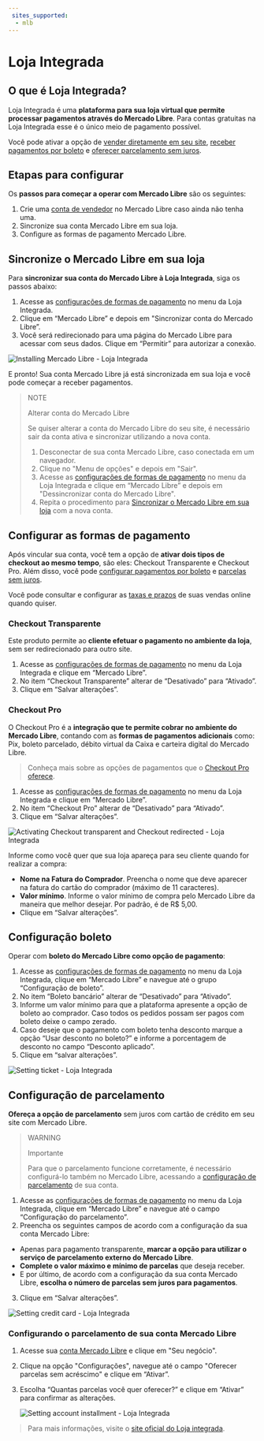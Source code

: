 ```yaml
---
 sites_supported:
  - mlb
---
```


# Loja Integrada

## O que é Loja Integrada?

Loja Integrada é uma **plataforma para sua loja virtual que permite processar pagamentos através do Mercado Libre**. Para contas gratuitas na Loja Integrada esse é o único meio de pagamento possível.

Você pode ativar a opção de [vender diretamente em seu site](#bookmark_configurar_as_formas_de_pagamento), [receber pagamentos por boleto](#bookmark_configuração_boleto) e [oferecer parcelamento sem juros](#bookmark_configuração_de_parcelamento).

## Etapas para configurar

Os **passos para começar a operar com Mercado Libre** são os seguintes:

1. Crie uma [conta de vendedor](https://www.mercadopago.com.br/activities) no Mercado Libre caso ainda não tenha uma.
2. Sincronize sua conta Mercado Libre em sua loja.
3. Configure as formas de pagamento Mercado Libre.

## Sincronize o Mercado Libre em sua loja

Para **sincronizar sua conta do Mercado Libre à Loja Integrada**, siga os passos abaixo:

1. Acesse as [configurações de formas de pagamento](https://app.lojaintegrada.com.br/painel/configuracao/pagamento/listar) no menu da Loja Integrada.
2. Clique em “Mercado Libre” e depois em "Sincronizar conta do Mercado Libre”.
3. Você será redirecionado para uma página do Mercado Libre para acessar com seus dados. Clique em “Permitir” para autorizar a conexão.


![Installing Mercado Libre - Loja Integrada](/images/lojaintegrada/lojaintegrada-connect-1.gif)


E pronto! Sua conta Mercado Libre já está sincronizada em sua loja e você pode começar a receber pagamentos.


> NOTE
>
> Alterar conta do Mercado Libre
>
> Se quiser alterar a conta do Mercado Libre do seu site, é necessário sair da conta ativa e sincronizar utilizando a nova conta.
> 1. Desconectar de sua conta Mercado Libre, caso conectada em um navegador.
> 2. Clique no "Menu de opções" e depois em "Sair".
> 3. Acesse as [configurações de formas de pagamento](https://app.lojaintegrada.com.br/painel/configuracao/pagamento/listar) no menu da Loja Integrada e clique em “Mercado Libre” e depois em "Dessincronizar conta do Mercado Libre".
> 4. Repita o procedimento para [Sincronizar o Mercado Libre em sua loja](#bookmark_sincronize_o_mercado_pago_em_sua_loja) com a nova conta.

## Configurar as formas de pagamento

Após vincular sua conta, você tem a opção de **ativar dois tipos de checkout ao mesmo tempo**, são eles: Checkout Transparente e Checkout Pro. Além disso, você pode [configurar pagamentos por boleto](#bookmark_configuração_boleto) e [parcelas sem juros](#bookmark_configuração_de_parcelamento).

Você pode consultar e configurar as [taxas e prazos](https://www.mercadopago.com.br/settings/release-options) de suas vendas online quando quiser.

### Checkout Transparente

Este produto permite ao **cliente efetuar o pagamento no ambiente da loja**, sem ser redirecionado para outro site.

1. Acesse as [configurações de formas de pagamento](https://app.lojaintegrada.com.br/painel/configuracao/pagamento/listar) no menu da Loja Integrada e clique em “Mercado Libre”.
2. No item “Checkout Transparente” alterar de “Desativado” para “Ativado”.
3. Clique em “Salvar alterações”.

### Checkout Pro

O Checkout Pro é a **integração que te permite cobrar no ambiente do Mercado Libre**, contando com as **formas de pagamentos adicionais** como: Pix, boleto parcelado, débito virtual da Caixa e carteira digital do Mercado Libre.

> Conheça mais sobre as opções de pagamentos que o [Checkout Pro oferece](https://conteudo.mercadopago.com.br/o-que-e-o-checkout-mercado-pago).

1. Acesse as [configurações de formas de pagamento](https://app.lojaintegrada.com.br/painel/configuracao/pagamento/listar) no menu da Loja Integrada e clique em “Mercado Libre”.
2. No item “Checkout Pro” alterar de “Desativado” para “Ativado”.
3. Clique em “Salvar alterações”.


![Activating Checkout transparent and Checkout redirected - Loja Integrada](/images/lojaintegrada/lojaintegrada-checkout-1.gif)


Informe como você quer que sua loja apareça para seu cliente quando for realizar a compra:

- **Nome na Fatura do Comprador**. Preencha o nome que deve aparecer na fatura do cartão do comprador (máximo de 11 caracteres).
- **Valor mínimo**. Informe o valor mínimo de compra pelo Mercado Libre da maneira que melhor desejar. Por padrão, é de R$ 5,00.
- Clique em “Salvar alterações”.

## Configuração boleto

Operar com **boleto do Mercado Libre como opção de pagamento**:

1. Acesse as [configurações de formas de pagamento](https://app.lojaintegrada.com.br/painel/configuracao/pagamento/listar) no menu da Loja Integrada, clique em “Mercado Libre” e navegue até o grupo “Configuração de boleto”.
2. No item “Boleto bancário” alterar de “Desativado” para “Ativado”.
3. Informe um valor mínimo para que a plataforma apresente a opção de boleto ao comprador. Caso todos os pedidos possam ser pagos com boleto deixe o campo zerado.
4. Caso deseje que o pagamento com boleto tenha desconto marque a opção “Usar desconto no boleto?” e informe a porcentagem de desconto no campo “Desconto aplicado”.
5. Clique em “salvar alterações”.


![Setting ticket - Loja Integrada](/images/lojaintegrada/lojaintegrada-ticket-1.gif)


## Configuração de parcelamento

**Ofereça a opção de parcelamento** sem juros com cartão de crédito em seu site com Mercado Libre.

> WARNING
>
> Importante
>
> Para que o parcelamento funcione corretamente, é necessário configurá-lo também no Mercado Libre, acessando a [configuração de parcelamento](#bookmark_configurando_o_parcelamento_de_sua_conta_mercado_pago) de sua conta.

1. Acesse as [configurações de formas de pagamento](https://app.lojaintegrada.com.br/painel/configuracao/pagamento/listar) no menu da Loja Integrada, clique em “Mercado Libre” e navegue até o campo “Configuração do parcelamento”.
2. Preencha os seguintes campos de acordo com a configuração da sua conta Mercado Libre:
  - Apenas para pagamento transparente, **marcar a opção para utilizar o serviço de parcelamento externo do Mercado Libre**.
  - **Complete o valor máximo e mínimo de parcelas** que deseja receber.
  - E por último, de acordo com a configuração da sua conta Mercado Libre, **escolha o número de parcelas sem juros para pagamentos**.
3. Clique em “Salvar alterações”.


![Setting credit card - Loja Integrada](/images/lojaintegrada/lojaintegrada-credit-card-1.gif)


### Configurando o parcelamento de sua conta Mercado Libre

1. Acesse sua [conta Mercado Libre](https://www.mercadopago.com.br/business) e clique em "Seu negócio".
2. Clique na opção "Configurações", navegue até o campo "Oferecer parcelas sem acréscimo" e clique em “Ativar”.
3. Escolha “Quantas parcelas você quer oferecer?” e clique em “Ativar” para confirmar as alterações.


	![Setting account installment - Loja Integrada](/images/lojaintegrada/lojaintegrada-account-installment-1.gif)


> Para mais informações, visite o [site oficial do Loja integrada](https://lojaintegrada.com.br/).
